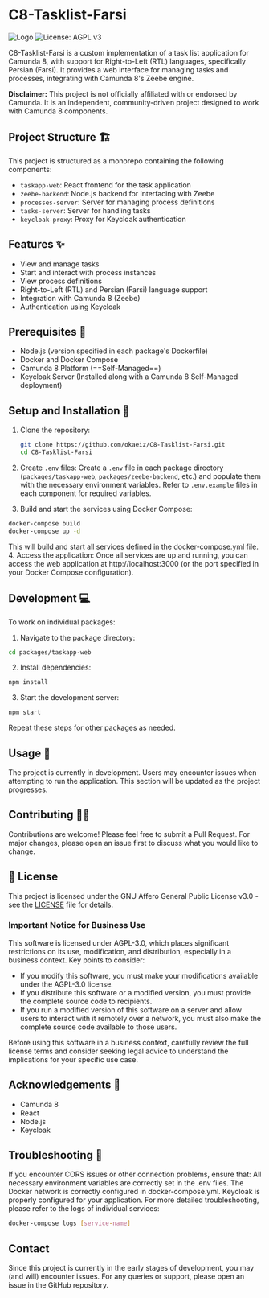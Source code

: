 # C8-Tasklist-Farsi

![Logo](./public/c8tf-logo.png)
![License: AGPL v3](https://img.shields.io/badge/License-AGPL%20v3-blue.svg)

C8-Tasklist-Farsi is a custom implementation of a task list application for Camunda 8, with support for Right-to-Left (RTL) languages, specifically Persian (Farsi). It provides a web interface for managing tasks and processes, integrating with Camunda 8's Zeebe engine.

**Disclaimer:** This project is not officially affiliated with or endorsed by Camunda. It is an independent, community-driven project designed to work with Camunda 8 components.

## Project Structure 🏗️

This project is structured as a monorepo containing the following components:

- `taskapp-web`: React frontend for the task application
- `zeebe-backend`: Node.js backend for interfacing with Zeebe
- `processes-server`: Server for managing process definitions
- `tasks-server`: Server for handling tasks
- `keycloak-proxy`: Proxy for Keycloak authentication

## Features ✨

- View and manage tasks
- Start and interact with process instances
- View process definitions
- Right-to-Left (RTL) and Persian (Farsi) language support
- Integration with Camunda 8 (Zeebe)
- Authentication using Keycloak

## Prerequisites 🔧

- Node.js (version specified in each package's Dockerfile)
- Docker and Docker Compose
- Camunda 8 Platform (==Self-Managed==)
- Keycloak Server (Installed along with a Camunda 8 Self-Managed deployment)

## Setup and Installation 🚀

1. Clone the repository:

   ```bash
   git clone https://github.com/okaeiz/C8-Tasklist-Farsi.git
   cd C8-Tasklist-Farsi
   ```

2. Create `.env` files:
   Create a `.env` file in each package directory (`packages/taskapp-web`, `packages/zeebe-backend`, etc.) and populate them with the necessary environment variables. Refer to `.env.example` files in each component for required variables.
   <br />
3. Build and start the services using Docker Compose:

```bash
docker-compose build
docker-compose up -d
```

This will build and start all services defined in the docker-compose.yml file.
<br /> 4. Access the application:
Once all services are up and running, you can access the web application at http://localhost:3000 (or the port specified in your Docker Compose configuration).

## Development 💻

To work on individual packages:

1. Navigate to the package directory:

```bash
cd packages/taskapp-web
```

2. Install dependencies:

```bash
npm install
```

3. Start the development server:

```bash
npm start
```

Repeat these steps for other packages as needed.

## Usage 🏃

The project is currently in development. Users may encounter issues when attempting to run the application. This section will be updated as the project progresses.

## Contributing 💁‍♂️

Contributions are welcome! Please feel free to submit a Pull Request. For major changes, please open an issue first to discuss what you would like to change.

## 📄 License

This project is licensed under the GNU Affero General Public License v3.0 - see the [LICENSE](LICENSE) file for details.

### Important Notice for Business Use

This software is licensed under AGPL-3.0, which places significant restrictions on its use, modification, and distribution, especially in a business context. Key points to consider:

- If you modify this software, you must make your modifications available under the AGPL-3.0 license.
- If you distribute this software or a modified version, you must provide the complete source code to recipients.
- If you run a modified version of this software on a server and allow users to interact with it remotely over a network, you must also make the complete source code available to those users.

Before using this software in a business context, carefully review the full license terms and consider seeking legal advice to understand the implications for your specific use case.

## Acknowledgements 🤝

- Camunda 8
- React
- Node.js
- Keycloak

## Troubleshooting 🔎

If you encounter CORS issues or other connection problems, ensure that:
All necessary environment variables are correctly set in the .env files.
The Docker network is correctly configured in docker-compose.yml.
Keycloak is properly configured for your application.
For more detailed troubleshooting, please refer to the logs of individual services:

```bash
docker-compose logs [service-name]
```

## Contact

Since this project is currently in the early stages of development, you may (and will) encounter issues. For any queries or support, please open an issue in the GitHub repository.
